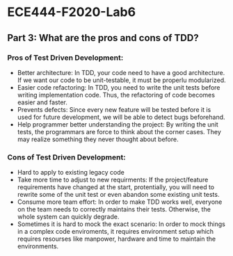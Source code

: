 # ECE444-F2020-Lab6

## Part 3: What are the pros and cons of TDD?
### Pros of Test Driven Development:
- Better architecture: In TDD, your code need to have a good architecture. If we want our code to be unit-testable, it must be properlu modularized.
- Easier code refactoring: In TDD, you need to write the unit tests before writing implementation code. Thus, the refactoring of code becomes easier and faster.
- Prevents defects: Since every new feature will be tested before it is used for future development, we will be able to detect bugs beforehand.
- Help programmer better understanding the project: By writing the unit tests, the programmars are force to think about the corner cases. They may realize something they never thought about before.

### Cons of Test Driven Development:
- Hard to apply to existing legacy code
- Take more time to adjust to new requirments: If the project/feature requirements have changed at the start, protentially, you will need to rewrite some of the unit test or even abandon some existing unit tests.
- Consume more team effort: In order to make TDD works well, everyone on the team needs to correctly maintains their tests. Otherwise, the whole system can quickly degrade.
- Sometimes it is hard to mock the exact scenario: In order to mock things in a complex code enviroments, it requires environment setup which requires resourses like manpower, hardware and time to maintain the environments.
